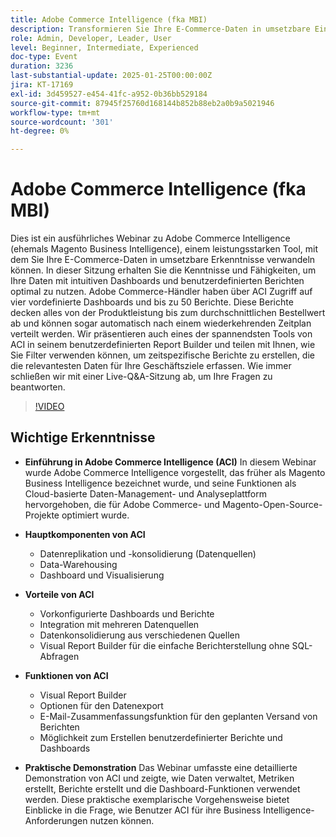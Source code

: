 ```yaml
---
title: Adobe Commerce Intelligence (fka MBI)
description: Transformieren Sie Ihre E-Commerce-Daten in umsetzbare Einblicke mit benutzerdefinierten Adobe Commerce Intelligence-Dashboards und -Berichten
role: Admin, Developer, Leader, User
level: Beginner, Intermediate, Experienced
doc-type: Event
duration: 3236
last-substantial-update: 2025-01-25T00:00:00Z
jira: KT-17169
exl-id: 3d459527-e454-41fc-a952-0b36bb529184
source-git-commit: 87945f25760d168144b852b88eb2a0b9a5021946
workflow-type: tm+mt
source-wordcount: '301'
ht-degree: 0%

---
```


# Adobe Commerce Intelligence (fka MBI)

Dies ist ein ausführliches Webinar zu Adobe Commerce Intelligence (ehemals Magento Business Intelligence), einem leistungsstarken Tool, mit dem Sie Ihre E-Commerce-Daten in umsetzbare Erkenntnisse verwandeln können. In dieser Sitzung erhalten Sie die Kenntnisse und Fähigkeiten, um Ihre Daten mit intuitiven Dashboards und benutzerdefinierten Berichten optimal zu nutzen. Adobe Commerce-Händler haben über ACI Zugriff auf vier vordefinierte Dashboards und bis zu 50 Berichte. Diese Berichte decken alles von der Produktleistung bis zum durchschnittlichen Bestellwert ab und können sogar automatisch nach einem wiederkehrenden Zeitplan verteilt werden. Wir präsentieren auch eines der spannendsten Tools von ACI in seinem benutzerdefinierten Report Builder und teilen mit Ihnen, wie Sie Filter verwenden können, um zeitspezifische Berichte zu erstellen, die die relevantesten Daten für Ihre Geschäftsziele erfassen. Wie immer schließen wir mit einer Live-Q&amp;A-Sitzung ab, um Ihre Fragen zu beantworten.

>[!VIDEO](https://video.tv.adobe.com/v/3443025/?learn=on&enablevpops)

## Wichtige Erkenntnisse

* **Einführung in Adobe Commerce Intelligence (ACI)** In diesem Webinar wurde Adobe Commerce Intelligence vorgestellt, das früher als Magento Business Intelligence bezeichnet wurde, und seine Funktionen als Cloud-basierte Daten-Management- und Analyseplattform hervorgehoben, die für Adobe Commerce- und Magento-Open-Source-Projekte optimiert wurde.

* **Hauptkomponenten von ACI**

   * Datenreplikation und -konsolidierung (Datenquellen)
   * Data-Warehousing
   * Dashboard und Visualisierung

* **Vorteile von ACI**

   * Vorkonfigurierte Dashboards und Berichte
   * Integration mit mehreren Datenquellen
   * Datenkonsolidierung aus verschiedenen Quellen
   * Visual Report Builder für die einfache Berichterstellung ohne SQL-Abfragen

* **Funktionen von ACI**

   * Visual Report Builder
   * Optionen für den Datenexport
   * E-Mail-Zusammenfassungsfunktion für den geplanten Versand von Berichten
   * Möglichkeit zum Erstellen benutzerdefinierter Berichte und Dashboards

* **Praktische Demonstration** Das Webinar umfasste eine detaillierte Demonstration von ACI und zeigte, wie Daten verwaltet, Metriken erstellt, Berichte erstellt und die Dashboard-Funktionen verwendet werden. Diese praktische exemplarische Vorgehensweise bietet Einblicke in die Frage, wie Benutzer ACI für ihre Business Intelligence-Anforderungen nutzen können.
